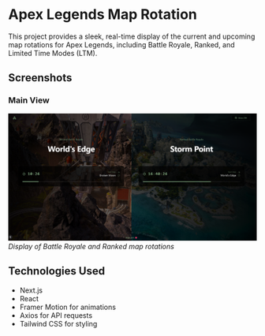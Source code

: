 # Apex Legends Map Rotation

This project provides a sleek, real-time display of the current and upcoming map rotations for Apex Legends, including Battle Royale, Ranked, and Limited Time Modes (LTM).


## Screenshots

### Main View
![Main View](./public/screenshot.png)
*Display of Battle Royale and Ranked map rotations*

## Technologies Used

- Next.js
- React
- Framer Motion for animations
- Axios for API requests
- Tailwind CSS for styling